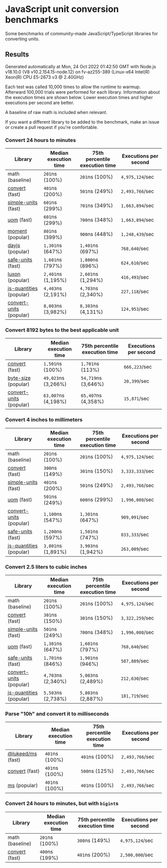 # JavaScript unit conversion benchmarks

Some benchmarks of community-made JavaScript/TypeScript libraries for converting units.

## Results

<!-- beginblock(results) -->

Generated automatically at Mon, 24 Oct 2022 01:42:50 GMT with Node.js v18.10.0 (V8 v10.2.154.15-node.12) on fv-az255-389 (Linux-x64 Intel(R) Xeon(R) CPU E5-2673 v3 @ 2.40GHz)

Each test was called 10,000 times to allow the runtime to warmup.
Afterward 100,000 trials were performed for each library.
Information about the execution times are shown below.
Lower execution times and higher executions per second are better.

A baseline of raw math is included when relevant.

If you want a different library to be added to the benchmark, make an issue or create a pull request if you're comfortable.

### Convert 24 hours to minutes

| Library                                                            | Median execution time | 75th percentile execution time | Executions per second |
| ------------------------------------------------------------------ | --------------------- | ------------------------------ | --------------------- |
| math (baseline)                                                    | `201`ns (100%)        | `201`ns (100%)                 | `4,975,124`/sec       |
| [convert](https://npmjs.com/package/convert) (fast)                | `401`ns (200%)        | `501`ns (249%)                 | `2,493,766`/sec       |
| [simple-units](https://npmjs.com/package/simple-units) (fast)      | `601`ns (299%)        | `701`ns (349%)                 | `1,663,894`/sec       |
| [uom](https://npmjs.com/package/uom) (fast)                        | `601`ns (299%)        | `700`ns (348%)                 | `1,663,894`/sec       |
| [moment](https://npmjs.com/package/moment) (popular)               | `801`ns (399%)        | `900`ns (448%)                 | `1,248,439`/sec       |
| [dayjs](https://npmjs.com/package/dayjs) (popular)                 | `1,301`ns (647%)      | `1,401`ns (697%)               | `768,640`/sec         |
| [safe-units](https://npmjs.com/package/safe-units) (fast)          | `1,601`ns (797%)      | `1,800`ns (896%)               | `624,610`/sec         |
| [luxon](https://npmjs.com/package/luxon) (popular)                 | `2,401`ns (1,195%)    | `2,601`ns (1,294%)             | `416,493`/sec         |
| [js-quantities](https://npmjs.com/package/js-quantities) (popular) | `4,403`ns (2,191%)    | `4,703`ns (2,340%)             | `227,118`/sec         |
| [convert-units](https://npmjs.com/package/convert-units) (popular) | `8,003`ns (3,982%)    | `8,303`ns (4,131%)             | `124,953`/sec         |

### Convert 8192 bytes to the best applicable unit

| Library                                                            | Median execution time | 75th percentile execution time | Executions per second |
| ------------------------------------------------------------------ | --------------------- | ------------------------------ | --------------------- |
| [convert](https://npmjs.com/package/convert) (fast)                | `1,501`ns (100%)      | `1,701`ns (113%)               | `666,223`/sec         |
| [byte-size](https://npmjs.com/package/byte-size) (popular)         | `49,023`ns (3,266%)   | `54,719`ns (3,646%)            | `20,399`/sec          |
| [convert-units](https://npmjs.com/package/convert-units) (popular) | `63,007`ns (4,198%)   | `65,407`ns (4,358%)            | `15,871`/sec          |

### Convert 4 inches to millimeters

| Library                                                            | Median execution time | 75th percentile execution time | Executions per second |
| ------------------------------------------------------------------ | --------------------- | ------------------------------ | --------------------- |
| math (baseline)                                                    | `201`ns (100%)        | `201`ns (100%)                 | `4,975,124`/sec       |
| [convert](https://npmjs.com/package/convert) (fast)                | `300`ns (149%)        | `301`ns (150%)                 | `3,333,333`/sec       |
| [simple-units](https://npmjs.com/package/simple-units) (fast)      | `401`ns (200%)        | `501`ns (249%)                 | `2,493,766`/sec       |
| [uom](https://npmjs.com/package/uom) (fast)                        | `501`ns (249%)        | `600`ns (299%)                 | `1,996,008`/sec       |
| [convert-units](https://npmjs.com/package/convert-units) (popular) | `1,100`ns (547%)      | `1,301`ns (647%)               | `909,091`/sec         |
| [safe-units](https://npmjs.com/package/safe-units) (fast)          | `1,200`ns (597%)      | `1,501`ns (747%)               | `833,333`/sec         |
| [js-quantities](https://npmjs.com/package/js-quantities) (popular) | `3,801`ns (1,891%)    | `3,903`ns (1,942%)             | `263,089`/sec         |

### Convert 2.5 liters to cubic inches

| Library                                                            | Median execution time | 75th percentile execution time | Executions per second |
| ------------------------------------------------------------------ | --------------------- | ------------------------------ | --------------------- |
| math (baseline)                                                    | `201`ns (100%)        | `201`ns (100%)                 | `4,975,124`/sec       |
| [convert](https://npmjs.com/package/convert) (fast)                | `301`ns (150%)        | `301`ns (150%)                 | `3,322,259`/sec       |
| [simple-units](https://npmjs.com/package/simple-units) (fast)      | `501`ns (249%)        | `700`ns (348%)                 | `1,996,008`/sec       |
| [uom](https://npmjs.com/package/uom) (fast)                        | `1,301`ns (647%)      | `1,601`ns (797%)               | `768,640`/sec         |
| [safe-units](https://npmjs.com/package/safe-units) (fast)          | `1,701`ns (846%)      | `1,901`ns (946%)               | `587,889`/sec         |
| [convert-units](https://npmjs.com/package/convert-units) (popular) | `4,703`ns (2,340%)    | `5,003`ns (2,489%)             | `212,630`/sec         |
| [js-quantities](https://npmjs.com/package/js-quantities) (popular) | `5,503`ns (2,738%)    | `5,803`ns (2,887%)             | `181,719`/sec         |

### Parse "10h" and convert it to milliseconds

| Library                                                   | Median execution time | 75th percentile execution time | Executions per second |
| --------------------------------------------------------- | --------------------- | ------------------------------ | --------------------- |
| [@lukeed/ms](https://npmjs.com/package/@lukeed/ms) (fast) | `401`ns (100%)        | `401`ns (100%)                 | `2,493,766`/sec       |
| [convert](https://npmjs.com/package/convert) (fast)       | `401`ns (100%)        | `500`ns (125%)                 | `2,493,766`/sec       |
| [ms](https://npmjs.com/package/ms) (popular)              | `401`ns (100%)        | `401`ns (100%)                 | `2,493,766`/sec       |

### Convert 24 hours to minutes, but with `bigint`s

| Library                                             | Median execution time | 75th percentile execution time | Executions per second |
| --------------------------------------------------- | --------------------- | ------------------------------ | --------------------- |
| math (baseline)                                     | `201`ns (100%)        | `300`ns (149%)                 | `4,975,124`/sec       |
| [convert](https://npmjs.com/package/convert) (fast) | `400`ns (199%)        | `401`ns (200%)                 | `2,500,000`/sec       |

<!-- endblock(results) -->
